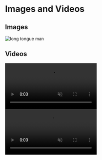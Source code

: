 # Images and Videos

## Images

![long tongue man](https://flatponch.xyz/Images/20240229_181044.jpg)

## Videos

<div><video controls src="https://flatponch.xyz/Images/shibata.mp4" muted="false"></video></div>

<div><video controls src="https://flatponch.xyz/Images/shibatarie.mp4" muted="false"></video></div>